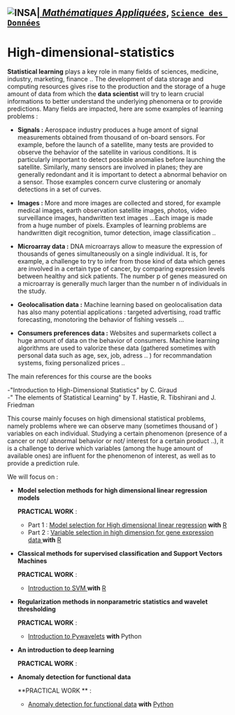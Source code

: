 ## <a href="http://www.insa-toulouse.fr/" ><img src="http://www.math.univ-toulouse.fr/~besse/Wikistat/Images/Logo_INSAvilletoulouse-RVB.png" style="float:left; max-width: 80px; display: inline" alt="INSA"/> |  [*Mathématiques Appliquées*](http://www.math.insa-toulouse.fr/fr/index.html), [`Science des Données`](http://www.math.insa-toulouse.fr/fr/enseignement.html) 

# High-dimensional-statistics

**Statistical learning** plays a key role in many fields of sciences, medicine, industry, marketing, finance ..
The development of data storage and computing resources gives rise to the production and the storage of a huge amount of data from which the **data scientist**  will try to learn crucial informations to better understand the underlying phenomena or to provide predictions. Many fields are impacted, here are some examples of learning problems : 


- **Signals :** Aerospace industry produces a huge amont of signal measurements obtained from thousand of on-board sensors. For example, before the launch of a satellite, many tests are provided to  observe the behavior of the satellite in various conditions. It is particularly important to detect possible anomalies before launching the satellite. Similarly, many sensors are involved in planes; they are generally redondant and it is important to detect a abnormal behavior on a sensor. Those examples concern curve clustering or anomaly detections in a set of curves. 

- **Images :** More and more images are collected and stored, for example medical images, earth observation satellite images, photos, video surveillance images, handwritten text images ...Each image is made from a huge number of pixels. Examples of learning problems are handwritten digit recognition, tumor detection, image classification ..

- **Microarray data :** DNA microarrays allow to measure the expression of thousands of genes simultaneously on a single individual. It is, for example, a challenge to try to infer from those kind of data which genes are involved in a certain type of cancer, by comparing expression levels between healthy and sick patients. The number p of genes measured 
on a microarray is generally much larger than the number n of individuals in the study. 

- **Geolocalisation data :**  Machine learning based on geolocalisation data has also many potential applications : targeted advertising, road traffic forecasting, monotoring the behavior of fishing vessels ... 

- **Consumers preferences data :** Websites and supermarkets collect a huge amount of data on the behavior of consumers.  Machine learning algorithms are used to valorize these data (gathered sometimes with personal data such as age, sex, job, adress .. )  for recommandation systems, fixing personalized prices .. 


The main references for this course are the books 

-"Introduction to High-Dimensional Statistics" by  C. Giraud  
-" The elements of Statistical Learning" by T. Hastie, R. Tibshirani and J. Friedman

This course mainly focuses on high dimensional statistical problems, namely problems where we can observe many (sometimes thousand of )  variables on each individual. Studying a certain phenomenon (presence of a cancer or not/ abnormal behavior or not/ interest for a certain product ..), it is a challenge to derive which variables (among the huge amount of available ones) are influent for the phenomenon of interest, as well as to provide a prediction rule. 

We will focus on : 

- **Model selection methods for high dimensional linear regression models**
    
    **PRACTICAL WORK** : 
    -  Part 1 :  [Model selection for High dimensional linear regression](https://github.com/Beatrice-Laurent/High-dimensional-statistics/blob/master/ModLinHD.ipynb) **with** [R](https://cran.r-project.org/) 
    - Part 2 : [Variable selection in high dimension for gene expression data ](https://github.com/Beatrice-Laurent/High-dimensional-statistics/blob/master/ModLinHD2.ipynb) **with** [R](https://cran.r-project.org/) 

- **Classical methods for supervised classification and Support Vectors Machines**

    **PRACTICAL WORK** : 
     - [Introduction to SVM ](https://github.com/Beatrice-Laurent/High-dimensional-statistics/blob/master/INTRO-SVM.ipynb) **with** [R](https://cran.r-project.org/) 
    
- **Regularization methods in nonparametric statistics and wavelet thresholding** 

    **PRACTICAL WORK** :  
    - [Introduction to Pywavelets](https://github.com/Beatrice-Laurent/High-dimensional-statistics/blob/master/Intro-Pywavelets.ipynb) **with** Python
    

- **An introduction to deep learning**

    **PRACTICAL WORK** :
    
- **Anomaly detection for functional data**

    **PRACTICAL WORK ** :
    - [Anomaly detection for functional data](https://github.com/Beatrice-Laurent/High-dimensional-statistics/blob/master/HDSTAT-Python-Anomaly-Detection.ipynb) **with**  [Python](https://www.python.org/)
 
    
   

